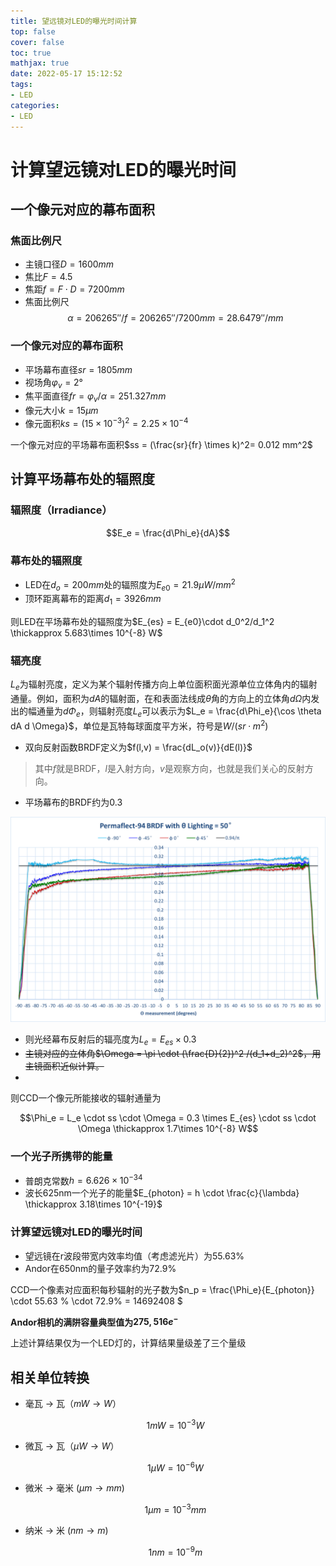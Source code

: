 ```yaml
---
title: 望远镜对LED的曝光时间计算
top: false
cover: false
toc: true
mathjax: true
date: 2022-05-17 15:12:52
tags:
- LED
categories:
- LED
---
```


# 计算望远镜对LED的曝光时间

## 一个像元对应的幕布面积

### 焦面比例尺

* 主镜口径$D = 1600mm$
* 焦比$F = 4.5$
* 焦距$f = F\cdot D = 7200mm$
* 焦面比例尺$$\alpha = 206265''/f = 206265''/7200mm = 28.6479 ''/mm$$

<!--more-->

### 一个像元对应的幕布面积

* 平场幕布直径$sr = 1805 mm$
* 视场角$\varphi_v = 2°$
* 焦平面直径$fr = \varphi_v/\alpha = 251.327mm$
* 像元大小$k = 15 \mu m$
* 像元面积$ks = (15 \times 10^{-3})^2 = 2.25 \times 10^{-4}$

一个像元对应的平场幕布面积$ss = (\frac{sr}{fr} \times k)^2= 0.012 mm^2$



## 计算平场幕布处的辐照度

### 辐照度（Irradiance）

$$E_e = \frac{d\Phi_e}{dA}$$

### 幕布处的辐照度

* LED在$d_o = 200mm$处的辐照度为$E_{e0} = 21.9 \mu W/mm^2$
* 顶环距离幕布的距离$d_1 = 3926mm$

则LED在平场幕布处的辐照度为$E_{es} = E_{e0}\cdot d_0^2/d_1^2 \thickapprox 5.683\times 10^{-8} W$

### 辐亮度

$L_e$为辐射亮度，定义为某个辐射传播方向上单位面积面光源单位立体角内的辐射通量。例如，面积为$dA$的辐射面，在和表面法线成$\theta$角的方向上的立体角$d\Omega$内发出的幅通量为$d\Phi_e$，则辐射亮度$L_e$可以表示为$L_e = \frac{d\Phi_e}{\cos \theta dA d \Omega}$，单位是瓦特每球面度平方米，符号是$W/(sr \cdot m^2)$

* 双向反射函数BRDF定义为$f(l,v) = \frac{dL_o(v)}{dE(l)}$

> 其中$f$就是BRDF，$l$是入射方向，$v$是观察方向，也就是我们关心的反射方向。
>

* 平场幕布的BRDF约为0.3

![image-20220518115335325](./望远镜对LED的曝光时间计算/image-20220518115335325.png)

* 则光经幕布反射后的辐亮度为$L_e = E_{es} \times 0.3$
* ~~主镜对应的立体角$\Omega = \pi \cdot (\frac{D}{2})^2 /(d_1+d_2)^2$，用主镜面积近似计算。~~
* 



则CCD一个像元所能接收的辐射通量为

$$\Phi_e = L_e \cdot ss \cdot \Omega = 0.3 \times E_{es} \cdot ss \cdot \Omega \thickapprox  1.7\times 10^{-8} W$$ 



### 一个光子所携带的能量

* 普朗克常数$h = 6.626 \times 10^{-34}$
* 波长625nm一个光子的能量$E_{photon} = h \cdot \frac{c}{\lambda} \thickapprox  3.18\times 10^{-19}$

### 计算望远镜对LED的曝光时间

* 望远镜在r波段带宽内效率均值（考虑滤光片）为55.63%
* Andor在650nm的量子效率约为72.9%

CCD一个像素对应面积每秒辐射的光子数为$n_p = \frac{\Phi_e}{E_{photon}} \cdot 55.63 \% \cdot 72.9\% = 14692408 $

**Andor相机的满阱容量典型值为$275,516 e^-$**

上述计算结果仅为一个LED灯的，计算结果量级差了三个量级

## 相关单位转换

* 毫瓦 $\to$ 瓦（$mW \to W$）

  $$1mW = 10^{-3}W$$

* 微瓦 $\to$ 瓦（$\mu W \to W$）

  $$1\mu W = 10^{-6}W$$

* 微米 $\to$ 毫米 $(\mu m \to mm)$

  $$1\mu m = 10^{-3} mm$$

* 纳米 $\to$ 米 $(nm \to m)$

  $$1nm = 10^{-9}m$$
